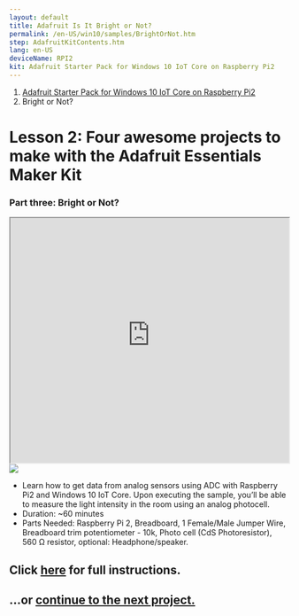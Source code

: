 ```yaml
---
layout: default
title: Adafruit Is It Bright or Not?
permalink: /en-US/win10/samples/BrightOrNot.htm
step: AdafruitKitContents.htm
lang: en-US
deviceName: RPI2
kit: Adafruit Starter Pack for Windows 10 IoT Core on Raspberry Pi2
---
```

<ol class="breadcrumb">
  <li><a href="{{site.baseurl}}/{{page.lang}}/AdafruitMakerKit.htm">Adafruit Starter Pack for Windows 10 IoT Core on Raspberry Pi2</a></li>
  <li class="active">Bright or Not?</li>
</ol>
<h1 class="maker-kit"> Lesson 2: Four awesome projects to make with the Adafruit Essentials Maker Kit</h1>
<h3 class="maker-kit"> Part three: Bright or Not?</h3>

<iframe class="maker-kit" src="https://adafruitsample.azurewebsites.net/cardViewer?lesson=202" width="100%" height="442px"></iframe>

<div class="row">
  <div class="col-md-6 col-sm-12">
    <img class="maker-kit" src="{{site.baseurl}}/images/BrightOrNot.jpg">
  </div>
  <div class="col-md-6 col-sm-12">
    <ul class="list-group maker-kit">
      <li class="list-group-item maker-kit">
         Learn how to get data from analog sensors using ADC with Raspberry Pi2 and Windows 10 IoT Core. Upon executing the sample, you’ll be able to measure the light intensity in the room using an analog photocell.
      </li>
      <li class="list-group-item maker-kit">
        Duration: ~60 minutes
      </li>
      <li class="list-group-item maker-kit">
        Parts Needed: Raspberry Pi 2, Breadboard, 1 Female/Male Jumper Wire, Breadboard trim potentiometer - 10k, Photo cell (CdS Photoresistor), 560 &#8486; resistor, optional: Headphone/speaker.
      </li>
    </ul>
  </div>
</div>

<div class="row lineTop">
  <div class="col-md-6 col-sm-12">
    <h2 class="maker-kit">Click <a target="_blank" href="http://www.hackster.io/projects/12723?auth_token=1ea83680196dbebca4f47216650521ed">here</a> for full instructions.</h2>
  </div>
  <div class="col-md-6 col-sm-12 text-right">
    <h2 class="maker-kit">...or <a href="{{site.baseurl}}/{{page.lang}}/win10/samples/WhatColor.htm"> continue to the next project.</a></h2>
  </div>
</div>